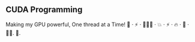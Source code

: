 ## CUDA Programming 
Making my GPU powerful, One thread at a Time! 💪 · ⚡ · 💪🏻💥 · 💥 · ⚡️ · 🔥 · 🔋 · 💪🏻. 🚀.
